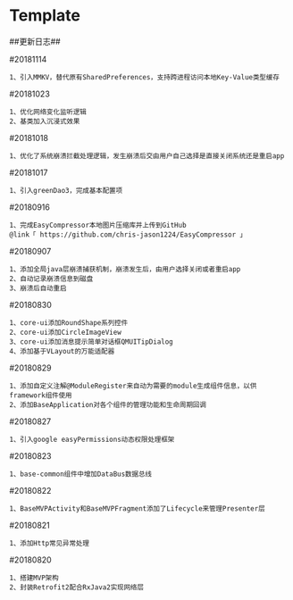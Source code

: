 # Template

##更新日志##



#20181114

    1、引入MMKV，替代原有SharedPreferences，支持跨进程访问本地Key-Value类型缓存
    
    
#20181023

    1、优化网络变化监听逻辑
    2、基类加入沉浸式效果

#20181018

    1、优化了系统崩溃拦截处理逻辑，发生崩溃后交由用户自己选择是直接关闭系统还是重启app

#20181017

    1、引入greenDao3，完成基本配置项


#20180916

    1、完成EasyCompressor本地图片压缩库并上传到GitHub
    @link「 https://github.com/chris-jason1224/EasyCompressor 」


#20180907
    
    1、添加全局java层崩溃捕获机制，崩溃发生后，由用户选择关闭或者重启app
    2、自动记录崩溃信息到磁盘
    3、崩溃后自动重启


#20180830
    
    1、core-ui添加RoundShape系列控件
    2、core-ui添加CircleImageView
    3、core-ui添加消息提示简单对话框QMUITipDialog
    4、添加基于VLayout的万能适配器


#20180829
    
    1、添加自定义注解@ModuleRegister来自动为需要的module生成组件信息，以供framework组件使用
    2、添加BaseApplication对各个组件的管理功能和生命周期回调


#20180827

    1、引入google easyPermissions动态权限处理框架


#20180823

    1、base-common组件中增加DataBus数据总线


#20180822

    1、BaseMVPActivity和BaseMVPFragment添加了Lifecycle来管理Presenter层


#20180821

    1、添加Http常见异常处理


#20180820

    1、搭建MVP架构
    2、封装Retrofit2配合RxJava2实现网络层
